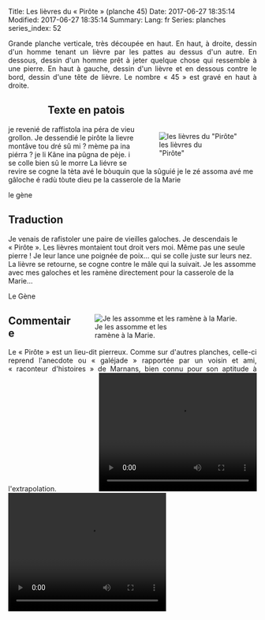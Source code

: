 Title: Les lièvres du « Pirôte » (planche 45)
Date: 2017-06-27 18:35:14
Modified: 2017-06-27 18:35:14
Summary: 
Lang: fr
Series: planches
series_index: 52

<p style="text-align:justify;">Grande planche verticale, très découpée en haut. En haut, à droite, dessin d'un homme tenant un lièvre par les pattes au dessus d'un autre. En dessous, dessin d'un homme prêt à jeter quelque chose qui ressemble à une pierre. En haut à gauche, dessin d'un lièvre et en dessous contre le bord, dessin d'une tête de lièvre. Le nombre « 45 » est gravé en haut à droite.</p>
<figure class="image-block" style="float: left;">
  <img alt="" src="{static}/images/planche_45-2.png">
  <figcaption style="max-width: 191px"></figcaption>
</figure>


## Texte en patois

<figure class="image-block" style="float: right;">
  <img alt="les lièvres du &quot;Pirôte&quot;" src="{static}/images/planche_45_dessin_gauche-3.png">
  <figcaption style="max-width: 113px">les lièvres du &quot;Pirôte&quot;</figcaption>
</figure>


je revenié de raffistola ina péra de vieu grollon. Je dessendié le pirôte la lievre montâve tou dré sû mi ? mème pa ina piérra ? je li Kâne ina pûgna de pèje. i se colle bien sû le morre La liévre se revire se cogne la tèta avé le bòuquin que la sûguié  je le zé assoma avé me gâloche é radù tòute dieu pe la casserole de la Marie

le gène


## Traduction
Je venais de rafistoler une paire de vieilles galoches. Je descendais le « Pirôte ». Les lièvres montaient tout droit vers moi. Même pas une seule pierre ! Je leur lance une poignée de poix… qui se colle juste sur leurs nez. La lièvre se retourne, se cogne contre le mâle qui la suivait. Je les assomme avec mes galoches et les ramène directement pour la casserole de la Marie…

Le Gène
<figure class="image-block" style="float: right;">
  <img alt="Je les assomme et les ramène à la Marie." src="{static}/images/planche_45_dessin_droite-2.png">
  <figcaption style="max-width: 163px">Je les assomme et les ramène à la Marie.</figcaption>
</figure>


## Commentaire
<p style="text-align:justify;">Le « Pirôte » est un lieu-dit pierreux. Comme sur d'autres planches, celle-ci reprend l'anecdote ou « galéjade » rapportée par un voisin et ami, « raconteur d'histoires » de Marnans, bien connu pour son aptitude à l'extrapolation.


<video width="320" height="240" controls>
  <source src="https://d1njpgd0ygatdn.cloudfront.net/video_45.mp4" type="video/mp4">
</video>

<video width="320" height="240" controls>
  <source src="https://d1njpgd0ygatdn.cloudfront.net/video_45fin_avec_commentaire-2.mp4" type="video/mp4">
</video>
